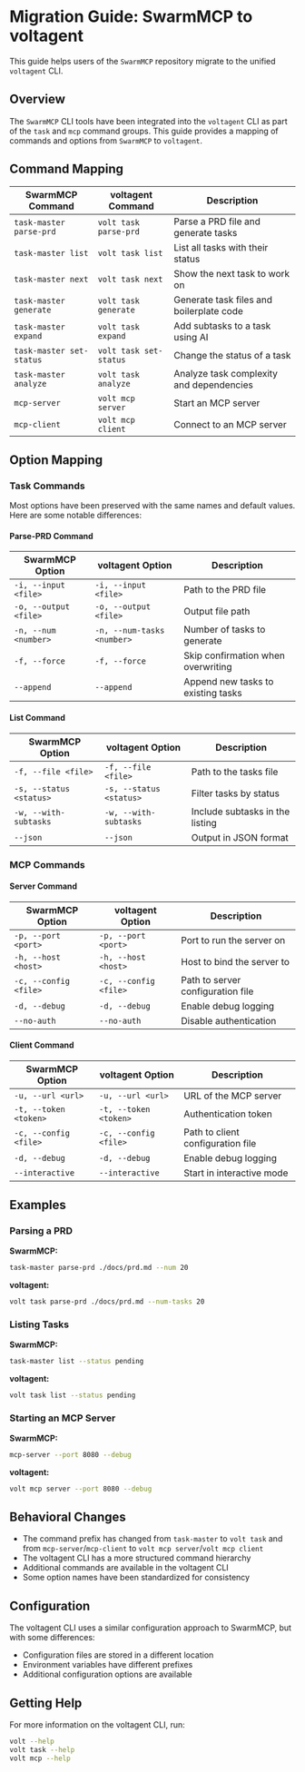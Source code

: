 # Migration Guide: SwarmMCP to voltagent

This guide helps users of the `SwarmMCP` repository migrate to the unified `voltagent` CLI.

## Overview

The `SwarmMCP` CLI tools have been integrated into the `voltagent` CLI as part of the `task` and `mcp` command groups. This guide provides a mapping of commands and options from `SwarmMCP` to `voltagent`.

## Command Mapping

| SwarmMCP Command | voltagent Command | Description |
|------------------|-------------------|-------------|
| `task-master parse-prd` | `volt task parse-prd` | Parse a PRD file and generate tasks |
| `task-master list` | `volt task list` | List all tasks with their status |
| `task-master next` | `volt task next` | Show the next task to work on |
| `task-master generate` | `volt task generate` | Generate task files and boilerplate code |
| `task-master expand` | `volt task expand` | Add subtasks to a task using AI |
| `task-master set-status` | `volt task set-status` | Change the status of a task |
| `task-master analyze` | `volt task analyze` | Analyze task complexity and dependencies |
| `mcp-server` | `volt mcp server` | Start an MCP server |
| `mcp-client` | `volt mcp client` | Connect to an MCP server |

## Option Mapping

### Task Commands

Most options have been preserved with the same names and default values. Here are some notable differences:

#### Parse-PRD Command

| SwarmMCP Option | voltagent Option | Description |
|-----------------|------------------|-------------|
| `-i, --input <file>` | `-i, --input <file>` | Path to the PRD file |
| `-o, --output <file>` | `-o, --output <file>` | Output file path |
| `-n, --num <number>` | `-n, --num-tasks <number>` | Number of tasks to generate |
| `-f, --force` | `-f, --force` | Skip confirmation when overwriting |
| `--append` | `--append` | Append new tasks to existing tasks |

#### List Command

| SwarmMCP Option | voltagent Option | Description |
|-----------------|------------------|-------------|
| `-f, --file <file>` | `-f, --file <file>` | Path to the tasks file |
| `-s, --status <status>` | `-s, --status <status>` | Filter tasks by status |
| `-w, --with-subtasks` | `-w, --with-subtasks` | Include subtasks in the listing |
| `--json` | `--json` | Output in JSON format |

### MCP Commands

#### Server Command

| SwarmMCP Option | voltagent Option | Description |
|-----------------|------------------|-------------|
| `-p, --port <port>` | `-p, --port <port>` | Port to run the server on |
| `-h, --host <host>` | `-h, --host <host>` | Host to bind the server to |
| `-c, --config <file>` | `-c, --config <file>` | Path to server configuration file |
| `-d, --debug` | `-d, --debug` | Enable debug logging |
| `--no-auth` | `--no-auth` | Disable authentication |

#### Client Command

| SwarmMCP Option | voltagent Option | Description |
|-----------------|------------------|-------------|
| `-u, --url <url>` | `-u, --url <url>` | URL of the MCP server |
| `-t, --token <token>` | `-t, --token <token>` | Authentication token |
| `-c, --config <file>` | `-c, --config <file>` | Path to client configuration file |
| `-d, --debug` | `-d, --debug` | Enable debug logging |
| `--interactive` | `--interactive` | Start in interactive mode |

## Examples

### Parsing a PRD

**SwarmMCP:**
```bash
task-master parse-prd ./docs/prd.md --num 20
```

**voltagent:**
```bash
volt task parse-prd ./docs/prd.md --num-tasks 20
```

### Listing Tasks

**SwarmMCP:**
```bash
task-master list --status pending
```

**voltagent:**
```bash
volt task list --status pending
```

### Starting an MCP Server

**SwarmMCP:**
```bash
mcp-server --port 8080 --debug
```

**voltagent:**
```bash
volt mcp server --port 8080 --debug
```

## Behavioral Changes

- The command prefix has changed from `task-master` to `volt task` and from `mcp-server`/`mcp-client` to `volt mcp server`/`volt mcp client`
- The voltagent CLI has a more structured command hierarchy
- Additional commands are available in the voltagent CLI
- Some option names have been standardized for consistency

## Configuration

The voltagent CLI uses a similar configuration approach to SwarmMCP, but with some differences:

- Configuration files are stored in a different location
- Environment variables have different prefixes
- Additional configuration options are available

## Getting Help

For more information on the voltagent CLI, run:

```bash
volt --help
volt task --help
volt mcp --help
```

